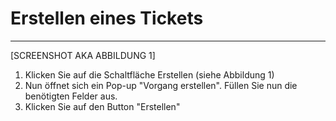 # Erstellen eines Tickets

---

\[SCREENSHOT AKA ABBILDUNG 1\]

1. Klicken Sie auf die Schaltfläche Erstellen \(siehe Abbildung 1\)
2. Nun öffnet sich ein Pop-up "Vorgang erstellen". Füllen Sie nun die benötigten Felder aus.
3. Klicken Sie auf den Button "Erstellen"



